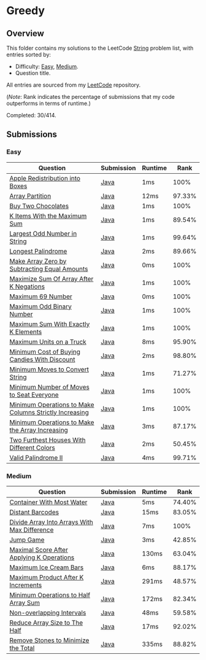 # Greedy

## Overview
This folder contains my solutions to the LeetCode [String](https://leetcode.com/problem-list/greedy/) problem list,
with entries sorted by:
- Difficulty: [Easy](#easy), [Medium](#medium).
- Question title.

All entries are sourced from my [LeetCode](https://github.com/shumarb/leetcode) repository.

(*Note*: Rank indicates the percentage of submissions that my code outperforms in terms of runtime.)

Completed: 30/414.

## Submissions
### Easy
| Question                                                                                                                                                    | Submission                                                                                                                   | Runtime | Rank   |
|-------------------------------------------------------------------------------------------------------------------------------------------------------------|------------------------------------------------------------------------------------------------------------------------------|---------|--------|
| [Apple Redistribution into Boxes](https://leetcode.com/problems/apple-redistribution-into-boxes/description/)                                               | [Java](https://github.com/shumarb/leetcode/blob/main/submissions/java/AppleRedistributionIntoBoxes.java)                     | 1ms     | 100%   |
| [Array Partition](https://leetcode.com/problems/array-partition/description/)                                                                               | [Java](https://github.com/shumarb/leetcode/blob/main/submissions/java/ArrayPartition.java)                                   | 12ms    | 97.33% |
| [Buy Two Chocolates](https://leetcode.com/problems/buy-two-chocolates/description/)                                                                         | [Java](https://github.com/shumarb/leetcode/blob/main/submissions/java/submissions/java/BuyTwoChocolates.java.java)           | 1ms     | 100%   |
| [K Items With the Maximum Sum](https://leetcode.com/problems/k-items-with-the-maximum-sum/description/)                                                     | [Java](https://github.com/shumarb/leetcode/blob/main/submissions/java/KItemsWithTheMaximumSum.java)                          | 1ms     | 89.54% |
| [Largest Odd Number in String](https://leetcode.com/problems/largest-odd-number-in-string/description/)                                                     | [Java](https://github.com/shumarb/leetcode/blob/main/submissions/java/LongestPalindrome.java)                                | 1ms     | 99.64% |
| [Longest Palindrome](https://leetcode.com/problems/longest-palindrome/description/)                                                                         | [Java](https://github.com/shumarb/leetcode/blob/main/submissions/java/LongestPalindrome.java)                                | 2ms     | 89.66% |
| [Make Array Zero by Subtracting Equal Amounts](https://leetcode.com/problems/make-array-zero-by-subtracting-equal-amounts/description/)                     | [Java](https://github.com/shumarb/leetcode/blob/main/submissions/java/MakeArrayZeroBySubtractingEqualAmounts.java)           | 0ms     | 100%   |
| [Maximize Sum Of Array After K Negations](https://leetcode.com/problems/maximize-sum-of-array-after-k-negations/description/)                               | [Java](https://github.com/shumarb/leetcode/blob/main/submissions/java/MaximizeSumOfArrayAfterKNegations.java)                | 1ms     | 100%   |
| [Maximum 69 Number](https://leetcode.com/problems/maximum-69-number/description/)                                                                           | [Java](https://github.com/shumarb/leetcode/blob/main/submissions/java/Maximum69Number.java)                                  | 0ms     | 100%   |
| [Maximum Odd Binary Number](https://leetcode.com/problems/maximum-odd-binary-number/description/)                                                           | [Java](https://github.com/shumarb/leetcode/blob/main/submissions/java/MaximumOddBinaryNumber.java)                           | 1ms     | 100%   |
| [Maximum Sum With Exactly K Elements](https://leetcode.com/problems/maximum-sum-with-exactly-k-elements/description/)                                       | [Java](https://github.com/shumarb/leetcode/blob/main/submissions/java/MaximumSumWithExactlyKElements.java)                   | 1ms     | 100%   |
| [Maximum Units on a Truck](https://leetcode.com/problems/maximum-units-on-a-truck/description/)                                                             | [Java](https://github.com/shumarb/leetcode/blob/main/submissions/java/MaximumUnitsOnATruck.java)                             | 8ms     | 95.90% |
| [Minimum Cost of Buying Candies With Discount](https://leetcode.com/problems/minimum-cost-of-buying-candies-with-discount/description/)                     | [Java](https://github.com/shumarb/leetcode/blob/main/submissions/java/MinimumCostOfBuyingCandiesWithDiscount.java)           | 2ms     | 98.80% |
| [Minimum Moves to Convert String](https://leetcode.com/problems/minimum-moves-to-convert-string/description/)                                               | [Java](https://github.com/shumarb/leetcode/blob/main/submissions/java/MinimumMovesToConvertString.java)                      | 1ms     | 71.27% |
| [Minimum Number of Moves to Seat Everyone](https://leetcode.com/problems/minimum-number-of-moves-to-seat-everyone/description/)                             | [Java](https://github.com/shumarb/leetcode/blob/main/submissions/java/MinimumNumberOfMovesToSeatEveryone.java)               | 1ms     | 100%   |
| [Minimum Operations to Make Columns Strictly Increasing](https://leetcode.com/problems/minimum-operations-to-make-columns-strictly-increasing/description/) | [Java](https://github.com/shumarb/leetcode/blob/main/submissions/java/MinimumOperationsToMakeColumnsStrictlyIncreasing.java) | 1ms     | 100%   |
| [Minimum Operations to Make the Array Increasing](https://leetcode.com/problems/minimum-operations-to-make-the-array-increasing/description/)               | [Java](https://github.com/shumarb/leetcode/blob/main/submissions/java/MinimumOperationsToMakeTheArrayIncreasing.java)        | 3ms     | 87.17% |
| [Two Furthest Houses With Different Colors](https://leetcode.com/problems/two-furthest-houses-with-different-colors/description/)                           | [Java](https://github.com/shumarb/leetcode/blob/main/submissions/java/TwoFurthestHousesWithDifferentColors.java)             | 2ms     | 50.45% |
| [Valid Palindrome II](https://leetcode.com/problems/valid-palindrome-ii/description/)                                                                       | [Java](https://github.com/shumarb/leetcode/blob/main/submissions/java/ValidPalindromeTwo.java)                               | 4ms     | 99.71% |

### Medium
| Question                                                                                                                                | Submission                                                                                                         | Runtime | Rank   |
|-----------------------------------------------------------------------------------------------------------------------------------------|--------------------------------------------------------------------------------------------------------------------|---------|--------|
| [Container With Most Water](https://leetcode.com/problems/container-with-most-water/description/)                                       | [Java](https://github.com/shumarb/leetcode/blob/main/submissions/java/ContainerWithMostWater.java)                 | 5ms     | 74.40% |
| [Distant Barcodes](https://leetcode.com/problems/distant-barcodes/description/)                                                         | [Java](https://github.com/shumarb/leetcode/blob/main/submissions/java/DistantBarcodes.java)                        | 15ms    | 83.05% |
| [Divide Array Into Arrays With Max Difference](https://leetcode.com/problems/divide-array-into-arrays-with-max-difference/description/) | [Java](https://github.com/shumarb/leetcode/blob/main/submissions/java/DivideArrayIntoArraysWithMaxDifference.java) | 7ms     | 100%   |
| [Jump Game](https://leetcode.com/problems/jump-game/description/)                                                                       | [Java](https://github.com/shumarb/leetcode/blob/main/submissions/java/JumpGame.java)                               | 3ms     | 42.85% |
| [Maximal Score After Applying K Operations](https://leetcode.com/problems/maximal-score-after-applying-k-operations/description/)       | [Java](https://github.com/shumarb/leetcode/blob/main/submissions/java/MaximalScoreAfterApplyingKOperations.java)   | 130ms   | 63.04% |
| [Maximum Ice Cream Bars](https://leetcode.com/problems/maximum-ice-cream-bars/description/)                                             | [Java](https://github.com/shumarb/leetcode/blob/main/submissions/java/MaximumIceCreamBars.java)                    | 6ms     | 88.17% |
| [Maximum Product After K Increments](https://leetcode.com/problems/maximum-product-after-k-increments/description/)                     | [Java](https://github.com/shumarb/leetcode/blob/main/submissions/java/MaximumProductAfterKIncrements.java)         | 291ms   | 48.57% |
| [Minimum Operations to Half Array Sum](https://leetcode.com/problems/minimum-operations-to-halve-array-sum/description/)                | [Java](https://github.com/shumarb/leetcode/blob/main/submissions/java/MinimumOperationsToHalfArraySum.java)        | 172ms   | 82.34% |
| [Non-overlapping Intervals](https://leetcode.com/problems/non-overlapping-intervals/description/)                                       | [Java](https://github.com/shumarb/leetcode/blob/main/submissions/java/NonOverlappingIntervals.java)                | 48ms    | 59.58% |
| [Reduce Array Size to The Half](https://leetcode.com/problems/reduce-array-size-to-the-half/description/)                               | [Java](https://github.com/shumarb/leetcode/blob/main/submissions/java/ReduceArraySizeToTheHalf.java)               | 17ms    | 92.02% |
| [Remove Stones to Minimize the Total](https://leetcode.com/problems/remove-stones-to-minimize-the-total/description/)                   | [Java](https://github.com/shumarb/leetcode/blob/main/submissions/java/RemoveStonesToMinimizeTheTotal.java)         | 335ms   | 88.82% |
